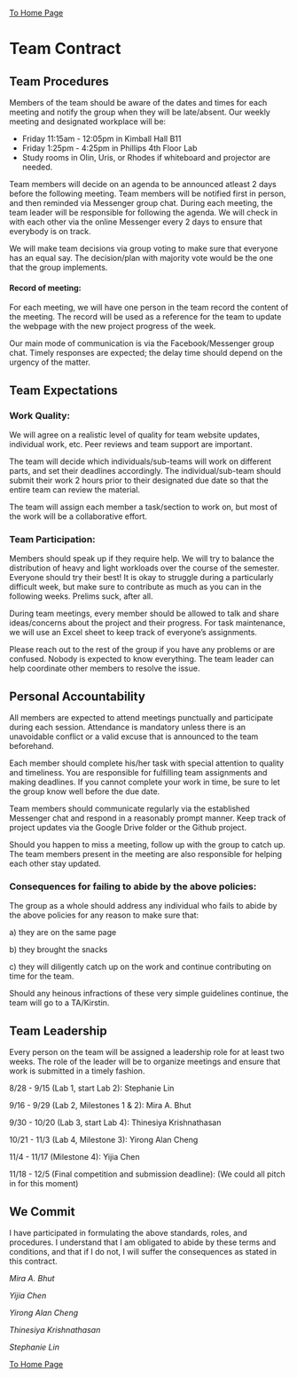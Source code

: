 [To Home Page](./index.md)
# Team Contract

## Team Procedures
Members of the team should be aware of the dates and times for each meeting and notify the group when they will be late/absent. Our weekly meeting and designated workplace will be: 

* Friday 11:15am - 12:05pm in Kimball Hall B11 
* Friday 1:25pm - 4:25pm in Phillips 4th Floor Lab
* Study rooms in Olin, Uris, or Rhodes if whiteboard and projector are needed.

Team members will decide on an agenda to be announced atleast 2 days before the following meeting. Team members will be notified first in person, and then reminded via Messenger group chat. During each meeting, the team leader will be responsible for following the agenda. We will check in with each other via the online Messenger every 2 days to ensure that everybody is on track.

We will make team decisions via group voting to make sure that everyone has an equal say. The decision/plan with majority vote would be the one that the group implements.

#### Record of meeting:
For each meeting, we will have one person in the team record the content of the meeting. The record will be used as a reference for the team to update the webpage with the new project progress of the week.  

Our main mode of communication is via the Facebook/Messenger group chat. Timely responses are expected; the delay time should depend on the urgency of the matter. 

## Team Expectations

### Work Quality: 
We will agree on a realistic level of quality for team website updates, individual work, etc. Peer reviews and team support are important.

The team will decide which individuals/sub-teams will work on different parts, and set their deadlines accordingly. The individual/sub-team should submit their work 2 hours prior to their designated due date so that the entire team can review the material. 

The team will assign each member a task/section to work on, but most of the work will be a collaborative effort.

### Team Participation:

Members should speak up if they require help. We will try to balance the distribution of heavy and light workloads over the course of the semester. Everyone should try their best! It is okay to struggle during a particularly difficult week, but make sure to contribute as much as you can in the following weeks. Prelims suck, after all.

During team meetings, every member should be allowed to talk and share ideas/concerns about the project and their progress. For task maintenance, we will use an Excel sheet to keep track of everyone’s assignments.

Please reach out to the rest of the group if you have any problems or are confused. Nobody is expected to know everything. The team leader can help coordinate other members to resolve the issue.

## Personal Accountability

All members are expected to attend meetings punctually and participate during each session. Attendance is mandatory unless there is an unavoidable conflict or a valid excuse that is announced to the team beforehand.

Each member should complete his/her task with special attention to quality and timeliness. You are responsible for fulfilling team assignments and making deadlines. If you cannot complete your work in time, be sure to let the group know well before the due date. 

Team members should communicate regularly via the established Messenger chat and respond in a reasonably prompt manner. Keep track of project updates via the Google Drive folder or the Github project.

Should you happen to miss a meeting, follow up with the group to catch up. The team members present in the meeting are also responsible for helping each other stay updated.

### Consequences for failing to abide by the above policies: 

The group as a whole should address any individual who fails to abide by the above policies for any reason to make sure that:

a) they are on the same page

b) they brought the snacks

c) they will diligently catch up on the work and continue contributing on time for the team.

Should any heinous infractions of these very simple guidelines continue, the team will go to a TA/Kirstin.

## Team Leadership

Every person on the team will be assigned a leadership role for at least two weeks. The role of the leader will be to organize meetings and ensure that work is submitted in a timely fashion.  

8/28 - 9/15 (Lab 1, start Lab 2): Stephanie Lin

9/16 - 9/29 (Lab 2, Milestones 1 & 2): Mira A. Bhut

9/30 - 10/20 (Lab 3, start Lab 4): Thinesiya Krishnathasan

10/21 - 11/3 (Lab 4, Milestone 3): Yirong Alan Cheng

11/4 - 11/17 (Milestone 4): Yijia Chen    

11/18 - 12/5 (Final competition and submission deadline): (We could all pitch in for this moment) 

## We Commit
I have participated in formulating the above standards, roles, and procedures. I understand that I am obligated to abide by these terms and conditions, and that if I do not, I will suffer the consequences as stated in this contract. 

*Mira A. Bhut*

*Yijia Chen*

*Yirong Alan Cheng*

*Thinesiya Krishnathasan*

*Stephanie Lin*


[To Home Page](./index.md)







